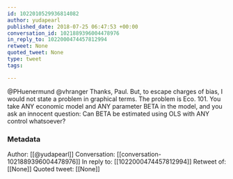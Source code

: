 ```yaml
---
id: 1022010529936814082
author: yudapearl
published_date: 2018-07-25 06:47:53 +00:00
conversation_id: 1021889396004478976
in_reply_to: 1022000474457812994
retweet: None
quoted_tweet: None
type: tweet
tags:

---
```


@PHuenermund @vhranger Thanks, Paul. But, to escape charges of bias, I would not state a problem in graphical terms. The problem is Eco. 101. You take ANY economic model and ANY parameter BETA in the model, and you ask an innocent question: Can BETA be estimated using OLS with ANY control whatsoever?

### Metadata

Author: [[@yudapearl]]
Conversation: [[conversation-1021889396004478976]]
In reply to: [[1022000474457812994]]
Retweet of: [[None]]
Quoted tweet: [[None]]
